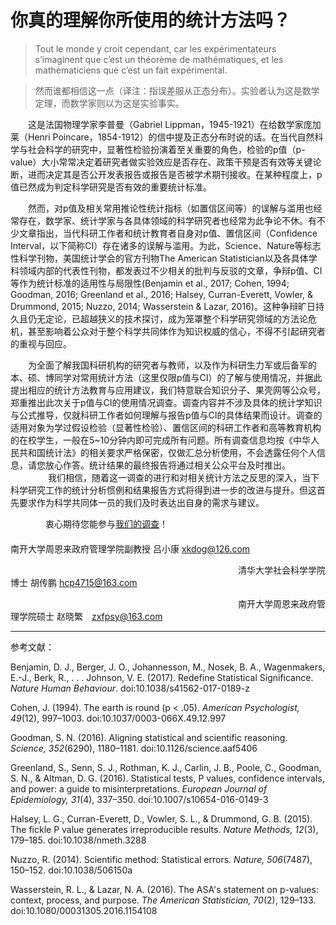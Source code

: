 # 你真的理解你所使用的统计方法吗？

> Tout le monde y croit cependant, car les expérimentateurs s’imaginent que c’est un théorème de mathématiques, et les mathématiciens que c’est un fait expérimental.

> 然而谁都相信这一点（译注：指误差服从正态分布）。实验者认为这是数学定理，而数学家则以为这是实验事实。


　　这是法国物理学家李普曼（Gabriel Lippman，1945-1921）在给数学家庞加莱（Henri Poincare，1854-1912）的信中提及正态分布时说的话。在当代自然科学与社会科学的研究中，显著性检验扮演着至关重要的角色，检验的p值（p-value）大小常常决定着研究者做实验效应是否存在、政策干预是否有效等关键论断，进而决定其是否公开发表报告或报告是否被学术期刊接收。在某种程度上，p值已然成为判定科学研究是否有效的重要统计标准。

　　然而，对p值及相关常用推论性统计指标（如置信区间等）的误解与滥用也经常存在，数学家、统计学家与各具体领域的科学研究者也经常为此争论不休。有不少文章指出，当代科研工作者和统计教育者自身对p值、置信区间（Confidence Interval，以下简称CI）存在诸多的误解与滥用。为此，Science、Nature等标志性科学刊物，美国统计学会的官方刊物The American Statistician以及各具体学科领域内部的代表性刊物，都发表过不少相关的批判与反驳的文章，争辩p值、CI等作为统计标准的适用性与局限性(Benjamin et al., 2017; Cohen, 1994; Goodman, 2016; Greenland et al., 2016; Halsey, Curran-Everett, Vowler, & Drummond, 2015; Nuzzo, 2014; Wasserstein & Lazar, 2016)。这种争辩旷日持久且仍无定论，已超越狭义的技术探讨，成为笼罩整个科学研究领域的方法论危机，甚至影响着公众对于整个科学共同体作为知识权威的信心，不得不引起研究者的重视与回应。

　　为全面了解我国科研机构的研究者与教师，以及作为科研生力军或后备军的本、硕、博同学对常用统计方法（这里仅限p值与CI）的了解与使用情况，并据此提出相应的统计方法教育与应用建议，我们特意联合知识分子、果壳网等公众号，郑重推出此次关于p值与CI的使用情况调查。调查内容并不涉及具体的统计学知识与公式推导，仅就科研工作者如何理解与报告p值与CI的具体结果而设计。调查的适用对象为学过假设检验（显著性检验）、置信区间的科研工作者和高等教育机构的在校学生，一般在5~10分钟内即可完成所有问题。所有调查信息均按《中华人民共和国统计法》的相关要求严格保密，仅做汇总分析使用，不会透露任何个人信息，请您放心作答。统计结果的最终报告将通过相关公众平台及时推出。
　　
　　我们相信，随着这一调查的进行和对相关统计方法之反思的深入，当下科学研究工作的统计分析惯例和结果报告方式将得到进一步的改进与提升。但这首先要求作为科学共同体一员的我们及时表达出自身的需求与建议。

　　　　衷心期待您能参与[我们的调查](https://semtsinghua.au1.qualtrics.com/jfe/form/SV_0Ca30zwIuieym4R)！
    　　　　　　　　　　　　
　　　　　　　　　　　　　　　　　　　　　　　　　　南开大学周恩来政府管理学院副教授  吕小康  xkdog@126.com

　　　　　　　　　　　　　　　　　　　　　　　　　　清华大学社会科学学院博士  胡传鹏  hcp4715@163.com


　　　　　　　　　　　　　　　　　　　　　　　　　　南开大学周恩来政府管理学院硕士  赵晓繁　zxfpsy@163.com



***

参考文献：

Benjamin, D. J., Berger, J. O., Johannesson, M., Nosek, B. A., Wagenmakers, E.-J., Berk, R., . . . Johnson, V. E. (2017). Redefine Statistical Significance. *Nature Human Behaviour*. doi:10.1038/s41562-017-0189-z

Cohen, J. (1994). The earth is round (p < .05). *American Psychologist, 49*(12), 997–1003. doi:10.1037/0003-066X.49.12.997

Goodman, S. N. (2016). Aligning statistical and scientific reasoning. *Science, 352*(6290), 1180–1181. doi:10.1126/science.aaf5406

Greenland, S., Senn, S. J., Rothman, K. J., Carlin, J. B., Poole, C., Goodman, S. N., & Altman, D. G. (2016). Statistical tests, P values, confidence intervals, and power: a guide to misinterpretations. *European Journal of Epidemiology, 31*(4), 337–350. doi:10.1007/s10654-016-0149-3

Halsey, L. G., Curran-Everett, D., Vowler, S. L., & Drummond, G. B. (2015). The fickle P value generates irreproducible results. *Nature Methods, 12*(3), 179–185. doi:10.1038/nmeth.3288

Nuzzo, R. (2014). Scientific method: Statistical errors. *Nature, 506*(7487), 150–152. doi:10.1038/506150a

Wasserstein, R. L., & Lazar, N. A. (2016). The ASA's statement on p-values: context, process, and purpose. *The American Statistician, 70*(2), 129–133. doi:10.1080/00031305.2016.1154108






